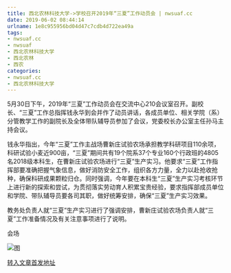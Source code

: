 ```yaml
---
title: 西北农林科技大学->学校召开2019年“三夏”工作动员会 | nwsuaf.cc
date: 2019-06-02 08:44:14
urlname: 1e8c955956bd04d47c7cdb4d722ea49a
tags: 
- nwsuaf.cc
- nwsuaf
- 西北农林科技大学
- 西北农林
- 西农
categories:
- nwsuaf.cc
- 西北农林科技大学
---
```



5月30日下午，2019年“三夏”工作动员会在交流中心210会议室召开。副校长、“三夏”工作总指挥钱永华到会并作了动员讲话，各成员单位、相关学院（系）分管教学工作的副院长及全体带队辅导员参加了会议，党委校长办公室主任孙马主持会议。

钱永华指出，今年“三夏”工作主战场曹新庄试验农场承担教学科研项目110余项，科研试验小麦近900亩，“三夏”期间共有19个院系37个专业160个行政班的4805名2018级本科生，在曹新庄试验农场进行“三夏”生产实习。他要求“三夏”工作指挥部要准确把握气象信息，做好消防安全工作，组织各方力量，全力以赴抢收抢种，确保科研成果颗粒归仓。同时强调，今年要在本科生“三夏”生产实习考核环节上进行新的探索和尝试，为贯彻落实劳动育人积累宝贵经验，要求指挥部成员单位和学院、带队辅导员要各司其职，做好统筹安排，确保“三夏”生产实习效果。

教务处负责人就“三夏”生产实习进行了强调安排，曹新庄试验农场负责人就“三夏”工作准备情况及有关注意事项进行了说明。

会场



![图](https://news.nwsuaf.edu.cn/images/content/2019-06/20190601161508828697.jpg)

[转入文章首发地址](https://news.nwsuaf.edu.cn/xnxw/89998.htm)
